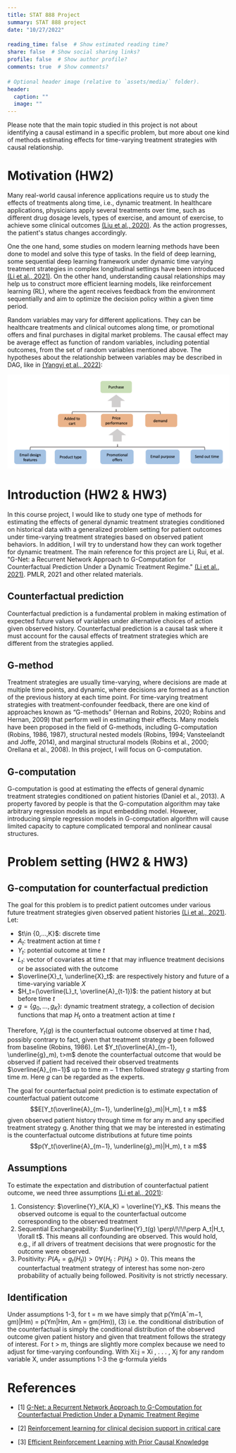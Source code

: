 ```yaml
---
title: STAT 888 Project
summary: STAT 888 project
date: "10/27/2022"

reading_time: false  # Show estimated reading time?
share: false  # Show social sharing links?
profile: false  # Show author profile?
comments: true  # Show comments?

# Optional header image (relative to `assets/media/` folder).
header:
  caption: ""
  image: ""
---
```

Please note that the main topic studied in this project is not about identifying a causal estimand in a specific problem, but more about one kind of methods estimating effects for time-varying treatment strategies with causal relationship.

# Motivation (HW2)

Many real-world causal inference applications require us to study the effects of treatments along time, i.e., dynamic treatment. In healthcare applications, physicians apply several treatments over time, such as different drug dosage levels, types of exercise, and amount of exercise, to achieve some clinical outcomes [(Liu et al., 2020)](#2). As the action progresses, the patient's status changes accordingly. 

One the one hand, some studies on modern learning methods have been done to model and solve this type of tasks. In the field of deep learning, some sequential deep learning framework under dynamic time varying treatment strategies in complex longitudinal settings have been introduced [(Li et al., 2021)](#1). On the other hand, understanding causal relationships may help us to construct more efficient learning models, like reinforcement learning (RL), where the agent receives feedback from the environment sequentially and aim to optimize the decision policy within a given time period. 

Random variables may vary for different applications. They can be healthcare treatments and clinical outcomes along time, or promotional offers and final purchases in digital market problems. The causal effect may be average effect as function of random variables, including potential outcomes, from the set of random variables mentioned above. The hypotheses about the relationship between variables may be described in DAG, like in [(Yangyi et al., 2022)](#3):

![hw2](featured.png)

# Introduction (HW2 & HW3)

In this course project, I would like to study one type of methods for estimating the effects of general dynamic treatment strategies conditioned on historical data with a generalized problem setting for patient outcomes under time-varying treatment strategies based on observed patient behaviors. In addition, I will try to understand how they can work together for dynamic treatment. The main reference for this project are Li, Rui, et al. "G-Net: a Recurrent Network Approach to G-Computation for Counterfactual Prediction Under a Dynamic Treatment Regime." [(Li et al., 2021)](#1). PMLR, 2021 and other related materials.

## Counterfactual prediction

Counterfactual prediction	is a fundamental problem in making estimation of expected future values of variables under alternative choices of action given observed history. Counterfactual prediction is a causal task where it must account for the causal effects of treatment strategies which are different from the strategies applied.

## G-method

Treatment strategies are usually time-varying, where decisions are made at multiple time points, and dynamic, where decisions are formed as a function of the previous history at each time point. For time-varying treatment strategies with treatment-confounder feedback, there are one kind of approaches known as “G-methods” (Hernan and Robins, 2020; Robins and Hernan, 2009) that perform well in estimating their effects. Many models have been proposed in the field of G-methods, including G-computation (Robins, 1986, 1987), structural nested models (Robins, 1994; Vansteelandt and Joffe, 2014), and marginal structural models (Robins et al., 2000; Orellana et al., 2008). In this project, I will focus on G-computation.

## G-computation

G-computation is good at  estimating the effects of general dynamic treatment strategies conditioned on patient histories (Daniel et al., 2013). A property favored by people is that the G-computation algorithm may take arbitrary regression models as input embedding model. However, introducing simple regression models in G-computation algorithm will cause limited capacity to capture complicated temporal and nonlinear causal structures.

# Problem setting (HW2 & HW3)

## G-computation for counterfactual prediction

The goal for this problem is to predict patient outcomes under various future treatment strategies given observed patient histories [(Li et al., 2021)](#1). Let:
- $t\in \{0,...,K}$: discrete time
- $A_t$: treatment action at time $t$
- $Y_t$: potential outcome at time $t$
- $L_t$: vector of covariates at time $t$ that may influence treatment decisions or be associated with the outcome
- $\overline{X}_t, \underline{X}_t$: are respectively history and future of a time-varying variable $X$
- $H_t=(\overline{L}_t, \overline{A}_{t-1})$: the patient history at but before time $t$
- $g=\{g_0,...,g_K\}$: dynamic treatment strategy, a collection of decision functions that map $H_t$ onto a treatment action at time $t$

Therefore, $Y_t(g)$ is the counterfactual outcome observed at time $t$ had, possibly contrary to fact, given that treatment strategy $g$ been followed from baseline (Robins, 1986). Let $Y_t(\overline{A}_{m−1}, \underline{g}_m), t>m$ denote the counterfactual outcome that would be observed if patient had received their observed treatments $\overline{A}_{m−1}$ up to time $m − 1$ then followed strategy $g$ starting from time $m$. Here $g$ can be regarded as the experts.

The goal for counterfactual point prediction is to estimate expectation of counterfactual patient outcome 
$$E[Y_t(\overline{A}_{m−1}, \underline{g}_m)|H_m], t ≥ m$$
given observed patient history through time m for any m and any specified treatment strategy g. Another thing that we may be interested in estimating is the counterfactual outcome distributions at future time points 
$$p(Y_t(\overline{A}_{m−1}, \underline{g}_m)|H_m), t ≥ m$$

## Assumptions

To estimate the expectation and distribution of counterfactual patient outcome, we need three assumptions [(Li et al., 2021)](#1):

1. Consistency: $\overline{Y}_K(A_K) = \overline{Y}_K$. This means the observed outcome is equal to the counterfactual outcome corresponding to the observed treatment
2. Sequential Exchangeability: $\underline{Y}_t(g) \perp\!\!\!\perp A_t|H_t, \forall t$. This means all confounding are observed. This would hold, e.g., if all drivers of treatment decisions that were prognostic for the outcome were observed.
3. Positivity: $P(A_t = g_t(H_t)) > 0 ∀\{H_t:P(H_t) > 0\}$. This means the counterfactual treatment strategy of interest has some non-zero probability of actually being followed. Positivity is not strictly necessary.

## Identification

Under assumptions 1-3, for t = m we have simply
that
p(Ym(A¯m−1, gm)|Hm) = p(Ym|Hm, Am = gm(Hm)), (3)
i.e. the conditional distribution of the counterfactual is simply the conditional distribution of the
observed outcome given patient history and given
that treatment follows the strategy of interest. For
t > m, things are slightly more complex because we
need to adjust for time-varying confounding. With
Xi:j = Xi
, . . . , Xj for any random variable X, under
assumptions 1-3 the g-formula yields

# References

<div id ="1"></div>

- [1] [G-Net: a Recurrent Network Approach to G-Computation for Counterfactual Prediction Under a Dynamic Treatment Regime](https://proceedings.mlr.press/v158/li21a)

<div id ="2"></div>

- [2] [Reinforcement learning for clinical decision support in critical care](https://www.jmir.org/2020/7/e18477/)

<div id ="3"></div>

- [3] [Efficient Reinforcement Learning with Prior Causal Knowledge](https://proceedings.mlr.press/v177/lu22a/lu22a.pdf)


